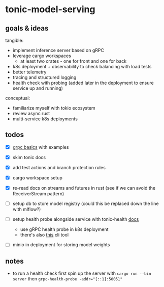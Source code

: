 # tonic-model-serving

## goals & ideas
tangible:
* implement inference server based on gRPC 
* leverage cargo workspaces 
  * at least two crates - one for front and one for back
* k8s deployment + observability to check balancing with load tests
* better telemetry
* tracing and structured logging
* health check with probing (added later in the deployment to ensure service up and running) 

conceptual:
* familiarize myself with tokio ecosystem 
* review async rust
* multi-service k8s deployments

## todos 
- [x] [grpc basics](https://grpc.io/docs/languages/python/basics/) with examples 
- [x] skim tonic docs
- [x] add test actions and branch protection rules 
- [x] cargo workspace setup
- [x] re-read docs on streams and futures in rust (see if we can avoid the ReceiverStream pattern)
- [ ] setup db to store model registry (could this be replaced down the line with mlflow?)
- [ ] setup health probe alongside service with tonic-health [docs](https://github.com/hyperium/tonic/tree/master/examples/src/health) 
  - use gRPC health probe in k8s deployment
  - there's also [this](https://github.com/grpc-ecosystem/grpc-health-probe) cli tool
- [ ] minio in deployment for storing model weights


## notes 
- to run a health check first spin up the server with `cargo run --bin server` then `grpc-health-probe -addr="[::1]:50051"`
